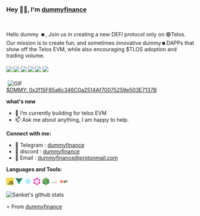 
### Hey 👋🏽, I'm [dummyfinance](https://t.me/dummyfinance)  

<br/>

Hello dummy ☻,
Join us in creating a new DEFI protocol only on 🟣Telos. Our mission is to create fun, and sometimes innovative dummy☻DAPPs that show off the Telos EVM, while also encouraging $TLOS adoption and trading volume.

####      ![](https://img.shields.io/badge/Blockchain-%3C%2F%3E-blueviolet) ![](https://img.shields.io/badge/Solidity-%3C%2F%3E-yellow) ![](https://img.shields.io/badge/Typescript-%7C-0%2C%2022%2C%20100) ![](https://img.shields.io/badge/Web3.js-%7C-yellowgreen) ![](https://img.shields.io/badge/Smart%20Contracts-%7C-blue) ![](https://img.shields.io/badge/Cryptocurrency-%7C-ff69b4)
  
 <div>
  <img align="right" alt="GIF" src="https://dummy.finance/images/dummy.gif" width="500" height="auto" />
</div>

[$DMMY: 0x2f15F85a6c346C0a2514Af70075259e503E7137B](https://dexscreener.com/telos/0x14c5ce09a3a313c78e5a4354f88a97b2414c39e1)

**what's new**

- 🌱 I’m currently building for telos EVM
- 📫 Ask me about anything, I am happy to help.

**Connect with me:**
- 💬 Telegram : [dummyfinance](https://t.me/dummyfinance)
- 💬 discord : [dummyfinance](https://discord.gg/THN8nmYwJe)
- 📝 Email : dummyfinance@protonmail.com

**Languages and Tools:**   

<code><img height="20" src="https://raw.githubusercontent.com/github/explore/80688e429a7d4ef2fca1e82350fe8e3517d3494d/topics/javascript/javascript.png"></code>
<code><img height="20" src="https://raw.githubusercontent.com/github/explore/80688e429a7d4ef2fca1e82350fe8e3517d3494d/topics/vue/vue.png"></code>
<code><img height="20" src="https://raw.githubusercontent.com/github/explore/80688e429a7d4ef2fca1e82350fe8e3517d3494d/topics/react/react.png"></code>
<code><img height="20" src="https://raw.githubusercontent.com/github/explore/5c058a388828bb5fde0bcafd4bc867b5bb3f26f3/topics/graphql/graphql.png"></code>
<code><img height="20" src="https://raw.githubusercontent.com/github/explore/80688e429a7d4ef2fca1e82350fe8e3517d3494d/topics/nodejs/nodejs.png"></code>
<code><img height="20" src="https://raw.githubusercontent.com/github/explore/80688e429a7d4ef2fca1e82350fe8e3517d3494d/topics/mysql/mysql.png"></code>
<code><img height="20" src="https://raw.githubusercontent.com/github/explore/80688e429a7d4ef2fca1e82350fe8e3517d3494d/topics/git/git.png"></code>

![Sanket's github stats](https://github-readme-stats.vercel.app/api?username=dummyfinance&show_icons=true&theme=radical)

⭐️ From [dummyfinance](https://github.com/dummyfinance)
